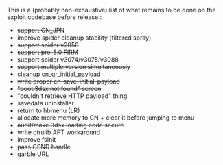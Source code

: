This is a (probably non-exhaustive) list of what remains to be done on the exploit codebase before release :

 - ~~support CN_JPN~~
 - improve spider cleanup stability (filtered spray)
 - ~~support spider v2050~~
 - ~~support pre-5.0 FIRM~~
 - ~~support spider v3074/v3075/v3088~~
 - ~~support multiple version simultaneously~~
 - cleanup cn_qr_initial_payload
 - ~~write proper cn_save_initial_payload~~
 - ~~"boot.3dsx not found" screen~~
 - "couldn't retrieve HTTP payload" thing
 - savedata uninstaller
 - return to hbmenu (LR)
 - ~~allocate more memory to CN + clear it before jumping to menu~~
 - ~~audit/make 3dsx loading code secure~~
 - write ctrulib APT workaround
 - improve fsInit
 - ~~pass CSND handle~~
 - garble URL
